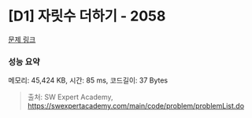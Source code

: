 # [D1] 자릿수 더하기 - 2058 

[문제 링크](https://swexpertacademy.com/main/code/problem/problemDetail.do?contestProbId=AV5QPRjqA10DFAUq) 

### 성능 요약

메모리: 45,424 KB, 시간: 85 ms, 코드길이: 37 Bytes



> 출처: SW Expert Academy, https://swexpertacademy.com/main/code/problem/problemList.do